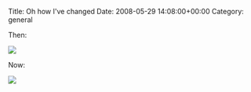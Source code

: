 Title: Oh how I've changed
Date: 2008-05-29 14:08:00+00:00
Category: general

Then:

  
  
  
![](http://farm1.static.flickr.com/106/291618746_388296fc27.jpg?v=0)

  
  
  
Now:

  
  
  
![](http://farm3.static.flickr.com/2067/2534072317_ca8b70ecbf.jpg?v=0)


